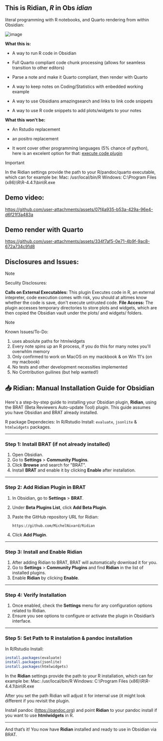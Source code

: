 



## This is Ridian, _**R**_ in Obs _**idian**_

literal programming with R notebooks, and Quarto rendering from within Obsidian:

![image](https://github.com/user-attachments/assets/bf0c2809-e231-40d9-a047-e28c9d7a12c2)

**What this is:**

- A way to run R code in Obsidian
- Full Quarto compliant code chunk processing (allows for seamless transition to other editors)
- Parse a note and make it Quarto compliant, then render with Quarto
  
- A way to keep notes on Coding/Statistics with enbedded working example
- A way to use Obsidians amazingsearch and links to link code snippets
- A way to use R code snippets to add plots/widgets to your notes

**What this won't be:**

- An Rstudio replacement
- an positro replacement

- It wont cover other programming languages (5% chance of python), here is an excelent option for that: [execute code plugin](https://github.com/twibiral/obsidian-execute-code)

> [!IMPORTANT]
> In the Ridian settings provide the path to your R/pandoc/quarto executable, which can for example be: Mac: /usr/local/bin/R Windows: C:\Program Files (x86)\R\R-4.4.1\bin\R.exe
> 


## Demo video:


https://github.com/user-attachments/assets/07f4a935-b53a-429a-96e4-d6f21f3a483a


## Demo render with Quarto



https://github.com/user-attachments/assets/334f7af5-0e71-4b9f-9ac8-672a734c91d8


## Disclosures and Issues:



> [!NOTE]
>
> Seculity Disclosures:
> 
> **Calls on External Executables:** This plugin Executes code in R, an external intepreter, code execution comes with risk, you should at altimes know whether the code is save, don't execute untrusted code. 
> **File Access:** The plugin accesses temporary directories to store plots and widgets, which are then copied the Obsidian vault under the plots/ and widgets/ folders.


> [!NOTE]
> Known Issues/To-Do:
> 1. uses absolute paths for htmlwidgets
> 2. Every note spins up an R process, if you do this for many notes you'll overwhlm memory
> 3. Only confirmed to work on MacOS on my mackbook & on Win 11's (on my macbook)
> 4. No tests and other development necessities implemented
> 5. No Contribution guilines (but help wanted!)



## **📥 Ridian: Manual Installation Guide for Obsidian**

Here's a step-by-step guide to installing your Obsidian plugin, **Ridian**, using the BRAT (Beta Reviewers Auto-update Tool) plugin. This guide assumes you have Obsidian and BRAT already installed.


R package Dependecies: In R/Rstudio Install: `evaluate`, `jsonlite` & `htmlwidgets` packages.

---

### Step 1: Install BRAT (if not already installed)

1. Open Obsidian.
2. Go to **Settings** > **Community Plugins**.
3. Click **Browse** and search for "BRAT".
4. Install **BRAT** and enable it by clicking **Enable** after installation.

---

### Step 2: Add Ridian Plugin in BRAT

1. In Obsidian, go to **Settings** > **BRAT**.
2. Under **Beta Plugins List**, click **Add Beta Plugin**.
3. Paste the GitHub repository URL for Ridian:
   
   ```
   https://github.com/MichelNivard/Ridian
   ```

4. Click **Add Plugin**.

---

### Step 3: Install and Enable Ridian

1. After adding Ridian to BRAT, BRAT will automatically download it for you.
2. Go to **Settings** > **Community Plugins** and find **Ridian** in the list of installed plugins.
3. Enable **Ridian** by clicking **Enable**.

---

### Step 4: Verify Installation

1. Once enabled, check the **Settings** menu for any configuration options related to Ridian. 
2. Ensure you see options to configure or activate the plugin in Obsidian’s interface.

---

### Step 5: Set Path to R instalation & pandoc installation

In R/Rstudio Install:

```r
install.packages(evaluate)
install.packages(jsonlite)
install.packages(htmlwidgets)
```

In the **Ridian** settings provide the path to your R installation, which can for example be:
   Mac: /usr/local/bin/R
   Windows: C:\Program Files (x86)\R\R-4.4.1\bin\R.exe

After you set the path Ridian will adjust it for internal use (it might look different if you revisit the plugin.

Install pandoc (https://pandoc.org) and point **Ridian** to your pandoc install if you want to use **htmlwidgets** in R.

---

And that’s it! You now have **Ridian** installed and ready to use in Obsidian via BRAT.
